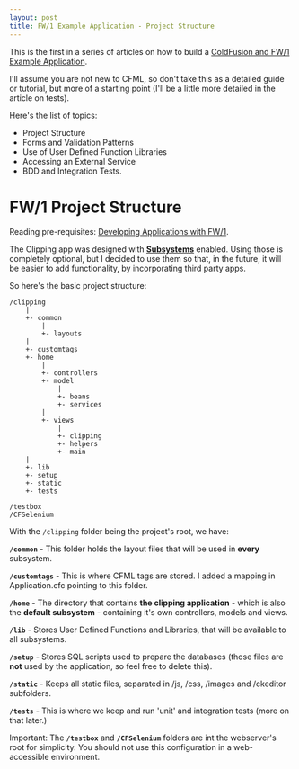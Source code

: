 ```yaml
---
layout: post
title: FW/1 Example Application - Project Structure
---
```


This is the first in a series of articles on how to build a
[ColdFusion and FW/1 Example Application](https://dezoito.github.io/2015/03/26/fw1-example-app-released/).

I'll assume you are not new to CFML, so don't take this as a detailed guide or
tutorial, but more of a starting point (I'll be a little more detailed in the article on tests).

Here's the list of topics:

 - Project Structure
 - Forms and Validation Patterns
 - Use of User Defined Function Libraries
 - Accessing an External Service
 - BDD and Integration Tests.

# FW/1 Project Structure

Reading pre-requisites: [Developing Applications with FW/1](https://github.com/framework-one/fw1/wiki/Developing-Applications-Manual).

The Clipping app was designed with
**[Subsystems](https://github.com/framework-one/fw1/wiki/Using-Subsystems)** enabled.
Using those is completely optional, but I decided to use them so that, in the future,
it will be easier to add functionality, by incorporating third party apps.

So here's the basic project structure:

```
/clipping
    |
    +- common
        |
        +- layouts
    |
    +- customtags
    +- home
        |
        +- controllers
        +- model
            |
            +- beans
            +- services
        |
        +- views
            |
            +- clipping
            +- helpers
            +- main
    |
    +- lib
    +- setup
    +- static
    +- tests

/testbox
/CFSelenium
```

With the `/clipping` folder being the project's root, we have:

**`/common`** - This folder holds the layout files that will be used in **every** subsystem.

**`/customtags`** - This is where CFML tags are stored. I added a mapping in Application.cfc pointing to this folder.

**`/home`** - The directory that contains **the clipping application** - which is also the **default subsystem** -
containing it's own controllers, models and views.

**`/lib`** - Stores User Defined Functions and Libraries, that will be available to all subsystems.

**`/setup`** - Stores SQL scripts used to prepare the databases
(those files are **not** used by the application, so feel free to delete this).

**`/static`** - Keeps all static files, separated in /js, /css, /images and /ckeditor subfolders.

**`/tests`** - This is where we keep and run 'unit' and integration tests (more on that later.)

Important:
The **`/testbox`** and **`/CFSelenium`** folders are int the webserver's root for simplicity.
You should not use this configuration in a web-accessible environment.





